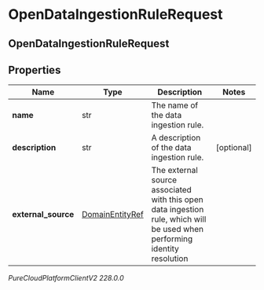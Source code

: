 # OpenDataIngestionRuleRequest

## OpenDataIngestionRuleRequest

## Properties

|Name | Type | Description | Notes|
|------------ | ------------- | ------------- | -------------|
| **name** | str | The name of the data ingestion rule. | |
| **description** | str | A description of the data ingestion rule. | [optional] |
| **external_source** | [DomainEntityRef](DomainEntityRef) | The external source associated with this open data ingestion rule, which will be used when performing identity resolution | |



_PureCloudPlatformClientV2 228.0.0_
